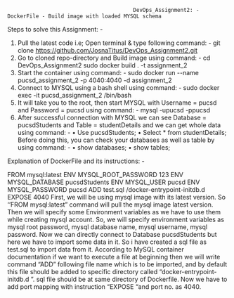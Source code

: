                                             DevOps_Assignment2: - DockerFile - Build image with loaded MYSQL schema

Steps to solve this Assignment: -

1.	Pull the latest code i.e; Open terminal & type following command: -
git clone https://github.com/JosnaTitus/DevOps_Assignment2.git
2.	Go to cloned repo-directory and Build image using command: -
cd DevOps_Assignment2
sudo docker build . -t assignment_2
3.	Start the container using command: -
sudo docker run --name pucsd_assignment_2 -p 4040:4040 -d assignment_2
4.	Connect to MYSQL using a bash shell using command: -
sudo docker exec -it pucsd_assignment_2 /bin/bash
5.	It will take you to the root, then start MYSQL with Username = pucsd and Password = pucsd using command: -
mysql -upucsd -ppucsd
6.	After successful connection with MYSQL we can see Database = pucsdStudents and Table = studentDetails and we can get whole data using command: -
•	Use pucsdStudents;
•	Select * from studentDetails;
Before doing this, you can check your databases as well as table by using command: -
•	show databases; 
•	show tables;

Explanation of DockerFile and its instructions: -

FROM mysql:latest 
ENV MYSQL_ROOT_PASSWORD 123 
ENV MYSQL_DATABASE pucsdStudents 
ENV MYSQL_USER pucsd 
ENV MYSQL_PASSWORD pucsd 
ADD test.sql /docker-entrypoint-initdb.d 
EXPOSE 4040
First, we will be using mysql image with its latest version. So ‘’FROM mysql:latest” command will pull the mysql image latest version.
Then we will specify some Environment variables as we have to use them while creating mysql account. So, we will specify environment variables as mysql root password, mysql database name, mysql username, mysql password.
Now we can directly connect to Database pucsdStudents but here we have to import some data in it. So i have created a sql file as test.sql to import data from it. According to MySQL container documentation if we want to execute a file at beginning then we will write command “ADD” following file name which is to be imported, and by default this file should be added to specific directory called “docker-entrypoint-initdb.d ”. sql file should be at same directory of Dockerfile.
Now we have to add port mapping with instruction “EXPOSE “and port no. as 4040.

